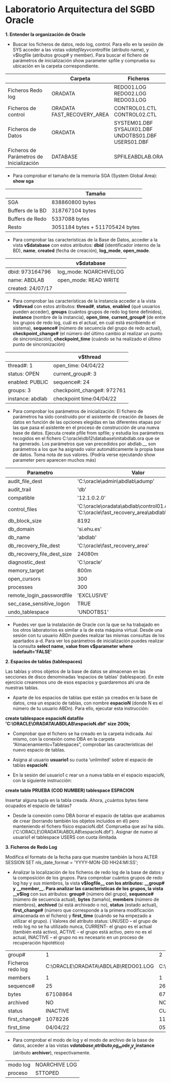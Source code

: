 # Laboratorio __Arquitectura del SGBD Oracle__

__1. Entender la organización de Oracle__

- Buscar los ficheros de datos, redo log, control. Para ello en la sesión de SYS acceder a las
vistas v$datafile y v$controlfile (atributo name), y v$logfile (atributos group# y member). Para buscar el fichero de parámetros de inicialización show parameter spfile y comprueba su ubicación en la carpeta correspondiente.

||Carpeta|Ficheros|
|-|-|-|
|Ficheros Redo log|ORADATA|REDO01.LOG<br>REDO02.LOG<br>REDO03.LOG|
|Ficheros de control|ORADATA<br>FAST_RECOVERY_AREA|CONTROL01.CTL<br>CONTROL02.CTL |
|Ficheros de Datos|ORADATA|SYSTEM01.DBF<br>SYSAUX01.DBF<br>UNDOTBS01.DBF<br>USERS01.DBF|
|Ficheros de Parámetros de Inicialización| DATABASE| SPFILEABDLAB.ORA|

- Para comprobar el tamaño de la memoria SGA (System Global Area): __show sga__

||Tamaño|
|-|-|
|SGA| 838860800 bytes  |
|Buffers de la BD|318767104 bytes |
|Buffers de Redo|5337088 bytes  |
|Resto|3051184 bytes + 511705424 bytes|

- Para comprobar las características de la Base de Datos, acceder a la vista __v$database__ con
estos atributos: __dbid__ (identificador interno de la BD), __name__, __created__ (fecha de creación), __log_mode__, __open_mode__.

||v$database|
|-|-|
|dbid: 973164796|log_mode: NOARCHIVELOG|
|name: ABDLAB|open_mode: READ WRITE|
|created: 24/07/17 ||

- Para comprobar las características de la instancia acceder a la vista __v$thread__ con estos atributos: __thread#__, __status__, __enabled__ (qué usuarios pueden acceder), __groups__ (cuántos grupos de redo log tiene definidos), __instance__ (nombre de la instancia), __open_time__, __current_group#__ (de entre los grupos de redo log, cuál es el actual, en cuál está escribiendo el sistema), __sequence#__ (número de secuencia del grupo de redo actual), __checkpoint_change#__ (el número del último cambio al realizar un punto de sincronización), __checkpoint_time__ (cuándo se ha realizado el último punto de sincronización)

||v$thread|
|-|-|
|thread#: 1|open_time: 04/04/22|
|status: OPEN|current_group#: 3|
|enabled: PUBLIC|sequence#: 24|
|groups: 3|checkpoint_change#: 972761|
|instance: abdlab |checkpoint time:04/04/22 |

- Para comprobar los parámetros de inicialización: El fichero de parámetros ha sido
construido por el asistente de creación de bases de datos en función de las opciones
elegidas en las diferentes etapas por las que pasa el asistente en el proceso de construcción
de una nueva base de datos. Ejecuta create pfile from spfile; y estudia los parámetros
recogidos en el fichero C:\oracle\db12\database\initabdlab.ora que se ha generado.
Los parámetros que van precedidos por abdlab.__ son parámetros a los que ha asignado
valor automáticamente la propia base de datos. Toma nota de sus valores. (Podría verse
ejecutando show parameter pero aparecen muchos más)

|Parametro|Valor|
|-|-|
audit_file_dest | 'C:\oracle\admin\abdlab\adump'
audit_trail | 'db'
compatible | '12.1.0.2.0'
control_files |'C:\oracle\oradata\abdlab\control01.ctl'<br>'C:\oracle\fast_recovery_area\abdlab\control02.ctl'
db_block_size | 8192
db_domain | 'si.ehu.es'
db_name | 'abdlab'
db_recovery_file_dest | 'C:\oracle\fast_recovery_area'
db_recovery_file_dest_size | 24080m
diagnostic_dest | 'C:\oracle'
memory_target | 800m
open_cursors |300
processes |300
remote_login_passwordfile | 'EXCLUSIVE'
sec_case_sensitive_logon | TRUE
undo_tablespace | 'UNDOTBS1'

- Puedes ver que la instalación de Oracle con la que se ha trabajado en los otros laboratorios
es similar a la de esta máquina virtual. Desde una sesión con tu usuario ABDn puedes
realizar las mismas consultas de los apartados a-d. Para ver los parámetros de inicialización
puedes realizar la consulta __select name, value from v$parameter where isdefault='FALSE'__

__2. Espacios de tablas (tablespaces)__

Las tablas y otros objetos de la base de datos se almacenan en las secciones de disco
denominadas ‘espacios de tablas’ (tablespace). En este ejercicio crearemos uno de esos
espacios y guardaremos ahí una de nuestras tablas.

- Aparte de los espacios de tablas que están ya creados en la base de datos, crea un espacio
de tablas, con nombre __espacioN__ (donde N es el número de tu usuario ABDn). Para ello,
ejecutar esta instrucción:

__create tablespace espacioN datafile 'C:\ORACLE\ORADATA\ABDLAB\espacioN.dbf' size 200k;__

- Comprobar que el fichero se ha creado en la carpeta indicada. Así mismo, con la conexión
como DBA en la carpeta “Almacenamiento+Tablespaces”, comprobar las características del
nuevo espacio de tablas.

- Asigna al usuario __usuario1__ su cuota ‘unlimited’ sobre el espacio de tablas __espacioN__.

- En la sesión del usuario1 c rear un a nueva tabla en el espacio espacioN, con la siguiente
instrucción:

__create table PRUEBA (COD NUMBER) tablespace ESPACION__

Insertar alguna tupla en la tabla creada. Ahora, ¿cuántos bytes tiene ocupados el espacio de
tablas?

- Desde la conexión como DBA borrar el espacio de tablas que acabamos de crear (borrando
también los objetos incluidos en él) pero manteniendo el fichero físico espacioN.dbf.
Comprueba que así ha sido. ('C:\ORACLE\ORADATA\ABDLAB\espacioN.dbf'). Asignar de
nuevo al usuario1 el tablespace USERS con cuota ilimitada.


__3. Ficheros de Redo Log__

Modifica el formato de la fecha para que muestre también la hora ALTER SESSION SET
nls_date_format = 'YYYY-MON-DD HH24:MI:SS';

- Analizar la localización de los ficheros de redo log de la base de datos y la composición de
los grupos. Para comprobar cuántos grupos de redo log hay y sus miembros, la vista
__v$logfile__ con los atributos: __group# y __member__. Para analizar las características de los
grupos, la vista __v$log__ con sus atributos: __group#__ (número del grupo), __sequence#__
(número de secuencia actual), __bytes__ (tamaño), __members__ (número de miembros),
__archived__ (si está archivado o no), __status__ (estado actual), __first_change#__ (número que
corresponde a la primera modificación almacenada en el fichero) y __first_time__ (cuándo se
ha empezado a utilizar el grupo). ( Valores del atributo status: UNUSED – el grupo de redo
log no se ha utilizado nunca, CURRENT- el grupo es el actual (también está activo), ACTIVE
– el grupo está activo, pero no es el actual, INACTIVE – el grupo no es necesario en un
proceso de recuperación hipotético)

|||||
|-|-|-|-|
|group#|1|2|3|
|Ficheros redo log|C:\ORACLE\ORADATA\ABDLAB\REDO01.LOG|C:\ORACLE\ORADATA\ABDLAB\REDO02.LOG|C:\ORACLE\ORADATA\ABDLAB\REDO03.LOG|
|members|1|1|1|
|sequence#|25|26|24|
|bytes|67108864|67108864|67108864|
|archived|NO|NO|NO|
|status|INACTIVE|CURRENT|INACTIVE|
|first_change#|1078226|1182966|972760|
|first_time|04/04/22|05/04/22|04/04/2|

- Para comprobar el modo de log y el modo de archivo de la base de datos, acceder a las
vistas __v$database__ (atributo __log_mode__) y __v$instance__ (atributo __archiver__),
respectivamente.

|||
|-|-|
|modo log| NOARCHIVE LOG|
|proceso| STTOPED|